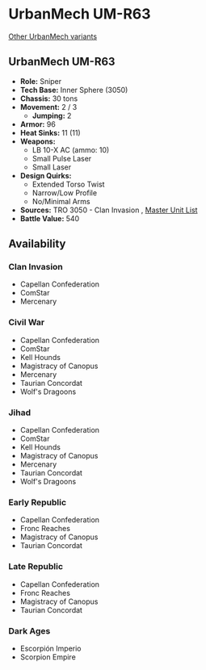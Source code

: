 # UrbanMech UM-R63 

[Other UrbanMech variants](../urbanmech.md) 

## UrbanMech UM-R63 

- **Role:** Sniper 
- **Tech Base:** Inner Sphere (3050) 
- **Chassis:** 30 tons 
- **Movement:** 2 / 3 
  - **Jumping:** 2 
- **Armor:** 96 
- **Heat Sinks:** 11 (11) 
- **Weapons:** 
  - LB 10-X AC (ammo: 10) 
  - Small Pulse Laser 
  - Small Laser 
- **Design Quirks:** 
  - Extended Torso Twist 
  - Narrow/Low Profile 
  - No/Minimal Arms 
- **Sources:** TRO 3050 - Clan Invasion , [Master Unit List](http://masterunitlist.info/Unit/Details/3356) 
- **Battle Value:** 540 

## Availability 

### Clan Invasion 

- Capellan Confederation 
- ComStar 
- Mercenary 

### Civil War 

- Capellan Confederation 
- ComStar 
- Kell Hounds 
- Magistracy of Canopus 
- Mercenary 
- Taurian Concordat 
- Wolf's Dragoons 

### Jihad 

- Capellan Confederation 
- ComStar 
- Kell Hounds 
- Magistracy of Canopus 
- Mercenary 
- Taurian Concordat 
- Wolf's Dragoons 

### Early Republic 

- Capellan Confederation 
- Fronc Reaches 
- Magistracy of Canopus 
- Taurian Concordat 

### Late Republic 

- Capellan Confederation 
- Fronc Reaches 
- Magistracy of Canopus 
- Taurian Concordat 

### Dark Ages 

- Escorpión Imperio 
- Scorpion Empire 

